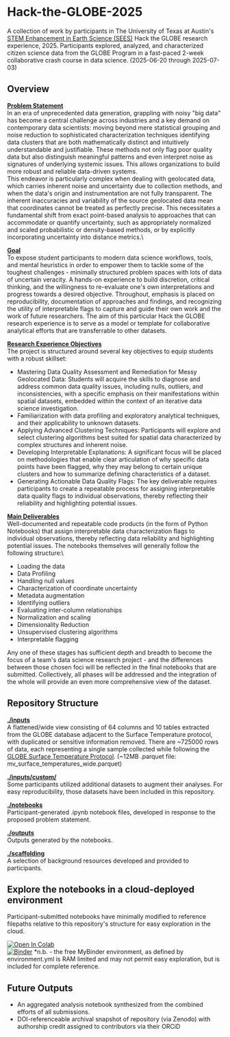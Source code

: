 # Hack-the-GLOBE-2025
A collection of work by participants in The University of Texas at Austin's [STEM Enhancement in Earth Science (SEES)](https://www.csr.utexas.edu/education-outreach/high-school-internships/sees/) Hack the GLOBE research experience, 2025. Participants explored, analyzed, and characterized citizen science data from the GLOBE Program in a fast-paced 2-week collaborative crash course in data science. (2025-06-20 through 2025-07-03)

## Overview

**<ins>Problem Statement</ins>**\
In an era of unprecedented data generation, grappling with noisy "big data" has become a central challenge across industries and a key demand on contemporary data scientists: moving beyond mere statistical grouping and noise reduction to sophisticated characterization techniques identifying data clusters that are both mathematically distinct and intuitively understandable and justifiable. These methods not only flag poor quality data but also distinguish meaningful patterns and even interpret noise as signatures of underlying systemic issues. This allows organizations to build more robust and reliable data-driven systems.\
This endeavor is particularly complex when dealing with geolocated data, which carries inherent noise and uncertainty due to collection methods, and when the data's origin and instrumentation are not fully transparent. The inherent inaccuracies and variability of the source geolocated data mean that coordinates cannot be treated as perfectly precise. This necessitates a fundamental shift from exact point-based analysis to approaches that can accommodate or quantify uncertainty, such as appropriately normalized and scaled probabilistic or density-based methods, or by explicitly incorporating uncertainty into distance metrics.\

**<ins>Goal</ins>**\
To expose student participants to modern data science workflows, tools, and mental heuristics in order to empower them to tackle some of the toughest challenges - minimally structured problem spaces with lots of data of uncertain veracity. A hands-on experience to build discretion, critical thinking, and the willingness to re-evaluate one's own interpretations and progress towards a desired objective. Throughout, emphasis is placed on reproducibility, documentation of approaches and findings, and recognizing the utility of interpretable flags to capture and guide their own work and the work of future researchers. The aim of this particular Hack the GLOBE research experience is to serve as a model or template for collaborative analytical efforts that are transferrable to other datasets.

**<ins>Research Experience Objectives</ins>**\
The project is structured around several key objectives to equip students with a robust skillset:

- Mastering Data Quality Assessment and Remediation for Messy Geolocated Data: Students will acquire the skills to diagnose and address common data quality issues, including nulls, outliers, and inconsistencies, with a specific emphasis on their manifestations within spatial datasets, embedded within the context of an iterative data science investigation.
- Familiarization with data profiling and exploratory analytical techniques, and their applicability to unknown datasets.
- Applying Advanced Clustering Techniques: Participants will explore and select clustering algorithms best suited for spatial data characterized by complex structures and inherent noise.
- Developing Interpretable Explanations: A significant focus will be placed on methodologies that enable clear articulation of why specific data points have been flagged, why they may belong to certain unique clusters and how to summarize defining characteristics of a dataset.
- Generating Actionable Data Quality Flags: The key deliverable requires participants to create a repeatable process for assigning interpretable data quality flags to individual observations, thereby reflecting their reliability and highlighting potential issues.

**<ins>Main Deliverables</ins>**\
Well-documented and repeatable code products (in the form of Python Notebooks) that assign interpretable data characterization flags to individual observations, thereby reflecting data reliability and highlighting potential issues. The notebooks themselves will generally follow the following structure:\
- Loading the data
- Data Profiling
- Handling null values
- Characterization of coordinate uncertainty
- Metadata augmentation
- Identifying outliers
- Evaluating inter-column relationships
- Normalization and scaling
- Dimensionality Reduction
- Unsupervised clustering algorithms
- Interpretable flagging

Any one of these stages has sufficient depth and breadth to become the focus of a team's data science research project - and the differences between those chosen foci will be reflected in the final notebooks that are submitted. Collectively, all phases will be addressed and the integration of the whole will provide an even more comprehensive view of the dataset.

## Repository Structure

**<ins>./inputs</ins>**\
A flattened/wide view consisting of 64 columns and 10 tables extracted from the GLOBE database adjacent to the Surface Temperature protocol, with duplicated or sensitive information removed. There are ~725000 rows of data, each representing a single sample collected while following the [GLOBE Surface Temperature Protocol](https://www.globe.gov/web/atmosphere/protocols/surface-temperature). (~12MB .parquet file: mv_surface_temperatures_wide.parquet)

**<ins>./inputs/custom/</ins>**\
Some participants utilized additional datasets to augment their analyses. For easy reproducibility, those datasets have been included in this repository.

**<ins>./notebooks</ins>**\
Participant-generated .ipynb notebook files, developed in response to the proposed problem statement.

**<ins>./outputs</ins>**\
Outputs generated by the notebooks.

**<ins>./scaffolding</ins>**\
A selection of background resources developed and provided to participants.

## Explore the notebooks in a cloud-deployed environment
Participant-submitted notebooks have minimally modified to reference filepaths relative to this repository's structure for easy exploration in the cloud.

[![Open In Colab](https://colab.research.google.com/assets/colab-badge.svg)](https://colab.research.google.com/github/IGES-Geospatial/Hack-the-GLOBE-2025/blob/main)\
[![Binder](https://mybinder.org/badge_logo.svg)](https://mybinder.org/v2/gh/IGES-Geospatial/Hack-the-GLOBE-2025/main)
*n.b. - the free MyBinder environment, as defined by environment.yml is RAM limited and may not permit easy exploration, but is included for complete reference.

## Future Outputs
- An aggregated analysis notebook synthesized from the combined efforts of all submissions.
- DOI-referenceable archival snapshot of repository (via Zenodo) with authorship credit assigned to contributors via their ORCiD
